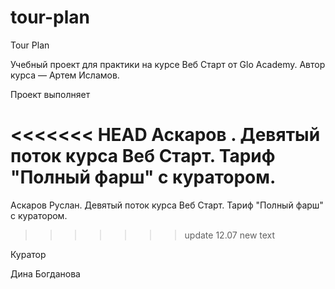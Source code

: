 # tour-plan

Tour Plan

Учебный проект для практики на курсе Веб Старт от Glo Academy. Автор курса — Артем Исламов.

Проект выполняет

<<<<<<< HEAD
Аскаров . Девятый поток курса Веб Старт. Тариф "Полный фарш" с куратором.
=======
Аскаров Руслан. Девятый поток курса Веб Старт. Тариф "Полный фарш" с куратором.
>>>>>>> update 12.07 new text

Куратор

Дина Богданова

